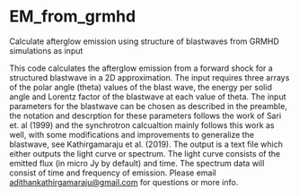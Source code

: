 # EM_from_grmhd
Calculate afterglow emission using structure of blastwaves from GRMHD simulations as input

This code calculates the afterglow emission from a forward shock for a structured blastwave in a 2D approximation. 
The input requires three arrays of the polar angle (theta) values of the blast wave, the energy per solid angle and Lorentz factor of the blastwave at each value of theta.
The input parameters for the blastwave can be chosen as described in the preamble, the notation and descrption for these parameters follows the work of Sari et. al (1999) and the synchrotron calcualtion mainly follows this work as well, with some modifications and improvements to generalize the blastwave, see Kathirgamaraju et al. (2019).
The output is a text file which either outputs the light curve or spectrum. The light curve consists of the emitted flux (in micro Jy by default) and time. The spectrum data will consist of time and frequency of emission. 
Please email adithankathirgamaraju@gmail.com for questions or more info.
